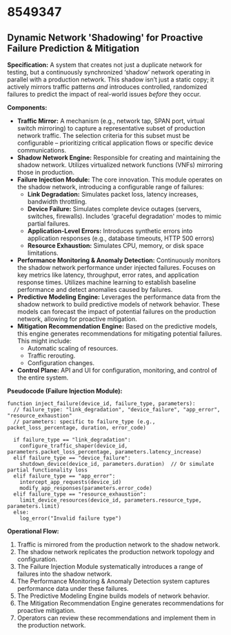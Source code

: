 # 8549347

## Dynamic Network 'Shadowing' for Proactive Failure Prediction & Mitigation

**Specification:** A system that creates not just a duplicate network for testing, but a continuously synchronized ‘shadow’ network operating in parallel with a production network. This shadow isn’t just a static copy; it actively mirrors traffic patterns *and* introduces controlled, randomized failures to predict the impact of real-world issues *before* they occur.

**Components:**

*   **Traffic Mirror:**  A mechanism (e.g., network tap, SPAN port, virtual switch mirroring) to capture a representative subset of production network traffic.  The selection criteria for this subset must be configurable – prioritizing critical application flows or specific device communications.
*   **Shadow Network Engine:** Responsible for creating and maintaining the shadow network. Utilizes virtualized network functions (VNFs) mirroring those in production.
*   **Failure Injection Module:** The core innovation.  This module operates on the shadow network, introducing a configurable range of failures:
    *   **Link Degradation:** Simulates packet loss, latency increases, bandwidth throttling.
    *   **Device Failure:**  Simulates complete device outages (servers, switches, firewalls). Includes 'graceful degradation' modes to mimic partial failures.
    *   **Application-Level Errors:** Introduces synthetic errors into application responses (e.g., database timeouts, HTTP 500 errors)
    *   **Resource Exhaustion:** Simulates CPU, memory, or disk space limitations.
*   **Performance Monitoring & Anomaly Detection:** Continuously monitors the shadow network performance under injected failures.  Focuses on key metrics like latency, throughput, error rates, and application response times.  Utilizes machine learning to establish baseline performance and detect anomalies caused by failures.
*   **Predictive Modeling Engine:** Leverages the performance data from the shadow network to build predictive models of network behavior.  These models can forecast the impact of potential failures on the production network, allowing for proactive mitigation.
*   **Mitigation Recommendation Engine:** Based on the predictive models, this engine generates recommendations for mitigating potential failures. This might include:
    *   Automatic scaling of resources.
    *   Traffic rerouting.
    *   Configuration changes.
*   **Control Plane:** API and UI for configuration, monitoring, and control of the entire system.

**Pseudocode (Failure Injection Module):**

```
function inject_failure(device_id, failure_type, parameters):
  // failure_type: "link_degradation", "device_failure", "app_error", "resource_exhaustion"
  // parameters: specific to failure_type (e.g., packet_loss_percentage, duration, error_code)

  if failure_type == "link_degradation":
    configure_traffic_shaper(device_id, parameters.packet_loss_percentage, parameters.latency_increase)
  elif failure_type == "device_failure":
    shutdown_device(device_id, parameters.duration)  // Or simulate partial functionality loss
  elif failure_type == "app_error":
    intercept_app_requests(device_id)
    modify_app_responses(parameters.error_code)
  elif failure_type == "resource_exhaustion":
    limit_device_resources(device_id, parameters.resource_type, parameters.limit)
  else:
    log_error("Invalid failure type")
```

**Operational Flow:**

1.  Traffic is mirrored from the production network to the shadow network.
2.  The shadow network replicates the production network topology and configuration.
3.  The Failure Injection Module systematically introduces a range of failures into the shadow network.
4.  The Performance Monitoring & Anomaly Detection system captures performance data under these failures.
5.  The Predictive Modeling Engine builds models of network behavior.
6.  The Mitigation Recommendation Engine generates recommendations for proactive mitigation.
7.  Operators can review these recommendations and implement them in the production network.